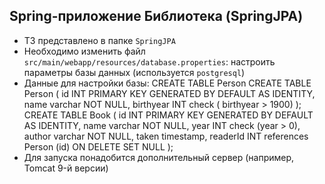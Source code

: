 ## **Spring-приложение Библиотека (SpringJPA)**

- ТЗ представлено в папке `SpringJPA`
- Необходимо изменить файл `src/main/webapp/resources/database.properties`:  настроить параметры базы данных (используется `postgresql`)
- Данные для настройки базы: 
CREATE TABLE Person
CREATE TABLE Person
(
    id INT PRIMARY KEY GENERATED BY DEFAULT AS IDENTITY,
    name varchar NOT NULL,
    birthyear INT check ( birthyear > 1900)
);  
CREATE TABLE Book
(
    id INT PRIMARY KEY GENERATED BY DEFAULT AS IDENTITY,
    name varchar NOT NULL,
    year INT check (year > 0),
    author varchar NOT NULL,
    taken timestamp,
    readerId INT references Person (id) ON DELETE SET NULL
);
- Для запуска понадобится дополнительный сервер (например, Tomcat 9-й версии)
